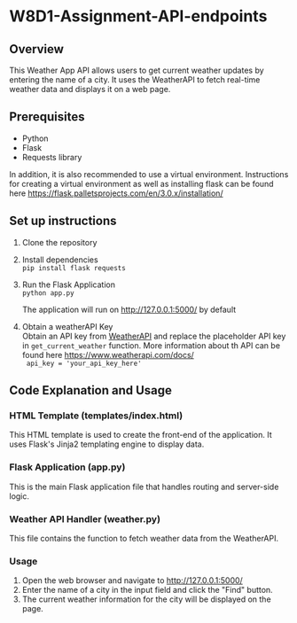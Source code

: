# W8D1-Assignment-API-endpoints

## Overview
This Weather App API allows users to get current weather updates by entering the name of a city. It uses the WeatherAPI to fetch real-time weather data and displays it on a web page.

## Prerequisites
- Python
- Flask
- Requests library

In addition, it is also recommended to use a virtual environment. Instructions for creating a virtual environment as well as installing flask can be found here https://flask.palletsprojects.com/en/3.0.x/installation/

## Set up instructions
1. Clone the repository
2. Install dependencies<br>
    `pip install flask requests`
3. Run the Flask Application  
    `python app.py`<br>

    The application will run on http://127.0.0.1:5000/ by default  
4. Obtain a weatherAPI Key  
    Obtain an API key from [WeatherAPI](https://www.weatherapi.com/signup.aspx) and replace the placeholder API key in `get_current_weather` function. More information about th API can be found here https://www.weatherapi.com/docs/  
   ` api_key = 'your_api_key_here'`

## Code Explanation and Usage
### HTML Template (templates/index.html)
This HTML template is used to create the front-end of the application. It uses Flask's Jinja2 templating engine to display data.

### Flask Application (app.py)
This is the main Flask application file that handles routing and server-side logic.

### Weather API Handler (weather.py)
This file contains the function to fetch weather data from the WeatherAPI.

### Usage
1.  Open the web browser and navigate to http://127.0.0.1:5000/
2.  Enter the name of a city in the input field and click the "Find" button.
3.  The current weather information for the city will be displayed on the page.